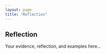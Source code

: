 ```yaml
---
layout: page
title: "Reflection"
---
```


## Reflection

Your evidence, reflection, and examples here...

